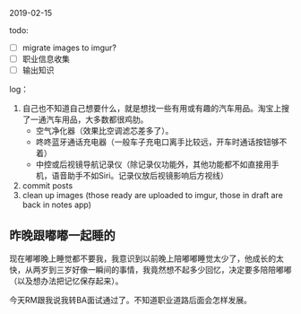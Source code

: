 2019-02-15

todo: 

- [ ] migrate images to imgur?
- [ ] 职业信息收集
- [ ] 输出知识

log：

1. 自己也不知道自己想要什么，就是想找一些有用或有趣的汽车用品。淘宝上搜了一通汽车用品，大多数都很鸡肋。  
	- 空气净化器（效果比空调滤芯差多了）。
	- 咚咚蓝牙通话充电器（一般车子充电口离手比较远，开车时通话按钮够不着）
	- 中控或后视镜导航记录仪（除记录仪功能外，其他功能都不如直接用手机，语音助手不如Siri。记录仪放后视镜影响后方视线）
2. commit posts
3. clean up images (those ready are uploaded to imgur, those in draft are back in notes app)

## 昨晚跟嘟嘟一起睡的

现在嘟嘟晚上睡觉都不要我，我意识到以前晚上陪嘟嘟睡觉太少了，他成长的太快，从两岁到三岁好像一瞬间的事情，我竟然想不起多少回忆，决定要多陪陪嘟嘟（以及想办法把记忆保存起来）。

今天RM跟我说我转BA面试通过了。不知道职业道路后面会怎样发展。